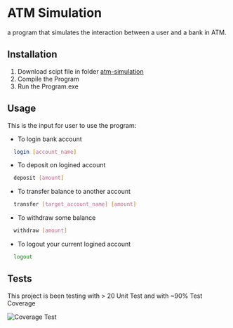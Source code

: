 # ATM Simulation

a program that simulates the interaction between a user and a bank in ATM.
 
## Installation

1. Download scipt file in folder <a href="https://github.com/arilhr/atm-simulation/tree/main/atm-simulation">atm-simulation</a>
2. Compile the Program
3. Run the Program.exe

## Usage

This is the input for user to use the program:

* To login bank account
```sh
  login [account_name]
  ```
* To deposit on logined account
```sh
  deposit [amount]
  ```
* To transfer balance to another account
```sh
  transfer [target_account_name] [amount]
  ```
* To withdraw some balance
```sh
  withdraw [amount]
  ```
* To logout your current logined account
```sh
  logout 
  ```

## Tests
This project is been testing with > 20 Unit Test and with ~90% Test Coverage

![Coverage Test](https://i.ibb.co/HTVP6mq/Screenshot-58.png)
